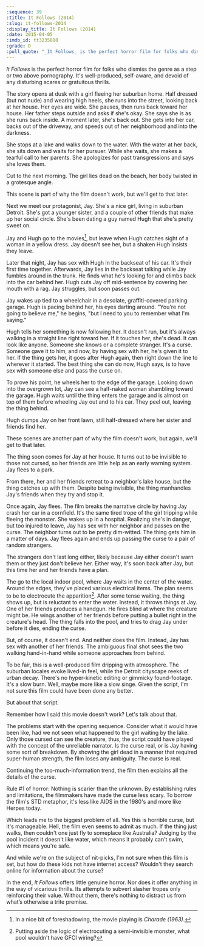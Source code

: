 ```yaml
---
:sequence: 39
:title: It Follows (2014)
:slug: it-follows-2014
:display_title: It Follows (2014)
:date: 2015-04-05
:imdb_id: tt3235888
:grade: D
:pull_quote: "_It Follows_ is the perfect horror film for folks who dismiss the genre as a step or two above pornography. It's well-produced, self-aware, and devoid of any disturbing scares or gratuitous thrills. "
---
```

_It Follows_ is the perfect horror film for folks who dismiss the genre as a step or two above pornography. It's well-produced, self-aware, and devoid of any disturbing scares or gratuitous thrills. 

The story opens at dusk with a girl fleeing her suburban home. Half dressed (but not nude) and wearing high heels, she runs into the street, looking back at her house. Her eyes are wide. She pauses, then runs back toward her house. Her father steps outside and asks if she's okay. She says she is as she runs back inside. A moment later, she's back out. She gets into her car, backs out of the driveway, and speeds out of her neighborhood and into the darkness.

She stops at a lake and walks down to the water. With the water at her back, she sits down and waits for her pursuer. While she waits, she makes a tearful call to her parents. She apologizes for past transgressions and says she loves them.

Cut to the next morning. The girl lies dead on the beach, her body twisted in a grotesque angle.

This scene is part of why the film doesn't work, but we'll get to that later.

Next we meet our protagonist, Jay. She's a nice girl, living in suburban Detroit. She's got a younger sister, and a couple of other friends that make up her social circle. She's been dating a guy named Hugh that she's pretty sweet on. 

Jay and Hugh go to the movies[^1], but leave when Hugh catches sight of a woman in a yellow dress. Jay doesn't see her, but a shaken Hugh insists they leave.

Later that night, Jay has sex with Hugh in the backseat of his car. It's their first time together. Afterwards, Jay lies in the backseat talking while Jay fumbles around in the trunk. He finds what he's looking for and climbs back into the car behind her. Hugh cuts Jay off mid-sentence by covering her mouth with a rag. Jay struggles, but soon passes out.

Jay wakes up tied to a wheelchair in a desolate, graffiti-covered parking garage. Hugh is pacing behind her, his eyes darting around. "You're not going to believe me," he begins, "but I need to you to remember what I'm saying."

Hugh tells her something is now following her. It doesn't run, but it's always walking in a straight line right toward her. If it touches her, she's dead. It can look like anyone. Someone she knows or a complete stranger. It's a curse. Someone gave it to him, and now, by having sex with her, he's given it to her. If the thing gets her, it goes after Hugh again, then right down the line to wherever it started. The best thing she can do now, Hugh says, is to have sex with someone else and pass the curse on.

To prove his point, he wheels her to the edge of the garage. Looking down into the overgrown lot, Jay can see a half-naked woman shambling toward the garage. Hugh waits until the thing enters the garage and is almost on top of them before wheeling Jay out and to his car. They peel out, leaving the thing behind. 

Hugh dumps Jay on her front lawn, still half-dressed where her sister and friends find her.

These scenes are another part of why the film doesn't work, but again, we'll get to that later.

The thing soon comes for Jay at her house. It turns out to be invisible to those not cursed, so her friends are little help as an early warning system. Jay flees to a park.

From there, her and her friends retreat to a neighbor's lake house, but the thing catches up with them. Despite being invisible, the thing manhandles Jay's friends when they try and stop it. 

Once again, Jay flees. The film breaks the narrative circle by having Jay crash her car in a cornfield. It's the same tired trope of the girl tripping while fleeing the monster. She wakes up in a hospital. Realizing she's in danger, but too injured to leave, Jay has sex with her neighbor and passes on the curse. The neighbor turns out to be pretty dim-witted. The thing gets him in a matter of days. Jay flees again and ends up passing the curse to a pair of random strangers.

The strangers don't last long either, likely because Jay either doesn't warn them or they just don't believe her. Either way, it's soon back after Jay, but this time her and her friends have a plan. 

The go to the local indoor pool, where Jay waits in the center of the water. Around the edges, they've placed various electrical items. The plan seems to be to electrocute the apparition[^2]. After some tense waiting, the thing shows up, but is reluctant to enter the water. Instead, it throws things at Jay. One of her friends produces a handgun. He fires blind at where the creature might be. He wings another of her friends before putting a bullet right in the creature's head. The thing falls into the pool, and tries to drag Jay under before it dies, ending the curse.

But, of course, it doesn't end. And neither does the film. Instead, Jay has sex with another of her friends. The ambiguous final shot sees the two walking hand-in-hand while someone approaches from behind. 

To be fair, this is a well-produced film dripping with atmosphere. The suburban locales evoke lived-in feel, while the Detroit cityscape reeks of urban decay. There's no hyper-kinetic editing or gimmicky found-footage. It's a slow burn. Well, maybe more like a slow singe. Given the script, I'm not sure this film could have been done any better.

But about that script.

Remember how I said this movie doesn't work? Let's talk about that.

The problems start with the opening sequence. Consider what it would have been like, had we not seen what happened to the girl waiting by the lake.  Only those cursed can see the creature, thus, the script could have played with the concept of the unreliable narrator. Is the curse real, or is Jay having some sort of breakdown. By showing the girl dead in a manner that required super-human strength, the film loses any ambiguity. The curse is real.

Continuing the too-much-information trend, the film then explains all the details of the curse. 

Rule #1 of horror: Nothing is scarier than the unknown. By establishing rules and limitations, the filmmakers have made the curse less scary. To borrow the film's STD metaphor, it's less like AIDS in the 1980's and more like Herpes today. 

Which leads me to the biggest problem of all. Yes this is horrible curse, but it's manageable. Hell, the film even seems to admit as much. If the thing just walks, then couldn't one just fly to someplace like Australia? Judging by the pool incident it doesn't like water, which means it probably can't swim, which means you're safe. 

And while we're on the subject of nit-picks, I'm not sure when this film is set, but how do these kids not have internet access? Wouldn't they search online for information about the curse? 

In the end, _It Follows_ offers little genuine horror. Nor does it offer anything in the way of vicarious thrills. Its attempts to subvert slasher tropes only reinforcing their value. Without them, there's nothing to distract us from what’s otherwise a trite premise.

[^1]: In a nice bit of foreshadowing, the movie playing is _Charade (1963)_.

[^2]: Putting aside the logic of electrocuting a semi-invisible monster, what pool wouldn't have GFCI wiring?
